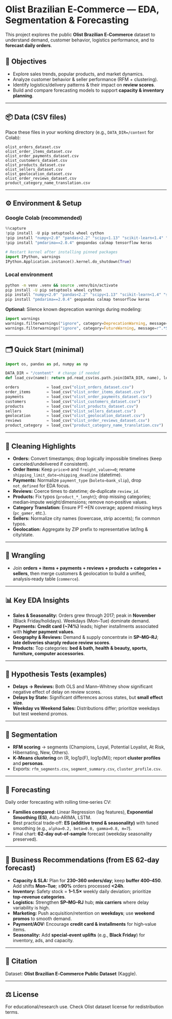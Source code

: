 # Olist Brazilian E‑Commerce — EDA, Segmentation & Forecasting

This project explores the public **Olist Brazilian E‑Commerce** dataset to understand demand, customer behavior, logistics performance, and to **forecast daily orders**.

## 🎯 Objectives
- Explore sales trends, popular products, and market dynamics.  
- Analyze customer behavior & seller performance (RFM + clustering).  
- Identify logistics/delivery patterns & their impact on **review scores**.  
- Build and compare forecasting models to support **capacity & inventory planning**.

---

## 📦 Data (CSV files)
Place these files in your working directory (e.g., `DATA_DIR=/content` for Colab):

```
olist_orders_dataset.csv
olist_order_items_dataset.csv
olist_order_payments_dataset.csv
olist_customers_dataset.csv
olist_products_dataset.csv
olist_sellers_dataset.csv
olist_geolocation_dataset.csv
olist_order_reviews_dataset.csv
product_category_name_translation.csv
```

---

## ⚙️ Environment & Setup

### Google Colab (recommended)
```python
%%capture
!pip install -U pip setuptools wheel cython
!pip install "numpy<2.0" "pandas<2.2" "scipy<1.13" "scikit-learn<1.4" "statsmodels<0.15"
!pip install "pmdarima==2.0.4" geopandas calmap tensorflow keras

# Restart kernel after installing pinned packages
import IPython, warnings
IPython.Application.instance().kernel.do_shutdown(True)
```

### Local environment
```bash
python -m venv .venv && source .venv/bin/activate
pip install -U pip setuptools wheel cython
pip install "numpy<2.0" "pandas<2.2" "scipy<1.13" "scikit-learn<1.4" "statsmodels<0.15"
pip install "pmdarima==2.0.4" geopandas calmap tensorflow keras
```

**Optional:** Silence known deprecation warnings during modeling:
```python
import warnings
warnings.filterwarnings("ignore", category=DeprecationWarning, message=r".*ndim > 0 to a scalar.*")
warnings.filterwarnings("ignore", category=FutureWarning, message=r".*Series.__getitem__ treating keys as positions.*")
```

---

## 🗂️ Quick Start (minimal)
```python
import os, pandas as pd, numpy as np

DATA_DIR = "/content"  # change if needed
def load_csv(name): return pd.read_csv(os.path.join(DATA_DIR, name), low_memory=False)

orders            = load_csv("olist_orders_dataset.csv")
order_items       = load_csv("olist_order_items_dataset.csv")
payments          = load_csv("olist_order_payments_dataset.csv")
customers         = load_csv("olist_customers_dataset.csv")
products          = load_csv("olist_products_dataset.csv")
sellers           = load_csv("olist_sellers_dataset.csv")
geolocation       = load_csv("olist_geolocation_dataset.csv")
reviews           = load_csv("olist_order_reviews_dataset.csv")
product_category  = load_csv("product_category_name_translation.csv")
```

---

## 🧼 Cleaning Highlights
- **Orders:** Convert timestamps; drop logically impossible timelines (keep canceled/undelivered if consistent).  
- **Order Items:** Keep `price>0` and `freight_value>=0`; rename `shipping_limit_date→shipping_deadline` (datetime).  
- **Payments:** Normalize `payment_type` (`boleto→bank_slip`), drop `not_defined` for EDA focus.  
- **Reviews:** Coerce times to datetime; de‑duplicate `review_id`.  
- **Products:** Fix typos (`product_*_lenght`); drop missing categories; median‑impute weight/dimensions; remove non‑positive values.  
- **Category Translation:** Ensure PT→EN coverage; append missing keys (`pc_gamer`, etc.).  
- **Sellers:** Normalize city names (lowercase, strip accents); fix common typos.  
- **Geolocation:** Aggregate by ZIP prefix to representative lat/lng & city/state.

---

## 🔗 Wrangling
- Join **orders + items + payments + reviews + products + categories + sellers**, then merge customers & geolocation to build a unified, analysis‑ready table (`commerce`).

---

## 📊 Key EDA Insights
- **Sales & Seasonality:** Orders grew through 2017; peak in **November** (Black Friday/holidays). Weekdays (Mon–Tue) dominate demand.  
- **Payments:** **Credit card (~74%)** leads; higher installments associated with **higher payment values**.  
- **Geography & Reviews:** Demand & supply concentrate in **SP–MG–RJ**; **late deliveries sharply reduce review scores**.  
- **Products:** Top categories: **bed & bath, health & beauty, sports, furniture, computer accessories**.

---

## 🧪 Hypothesis Tests (examples)
- **Delays → Reviews:** Both OLS and Mann–Whitney show significant negative effect of delay on review scores.  
- **Delays by State:** Significant differences across states, but **small effect size**.  
- **Weekday vs Weekend Sales:** Distributions differ; prioritize weekdays but test weekend promos.

---

## 👥 Segmentation
- **RFM scoring** → segments (Champions, Loyal, Potential Loyalist, At Risk, Hibernating, New, Others).  
- **K‑Means clustering** on (R, log1p(F), log1p(M)); report **cluster profiles** and **personas**.  
- Exports: `rfm_segments.csv`, `segment_summary.csv`, `cluster_profile.csv`.

---

## 🔮 Forecasting
Daily order forecasting with rolling time‑series CV:
- **Families compared:** Linear Regression (lag features), **Exponential Smoothing (ES)**, Auto‑ARIMA, LSTM.  
- Best practical trade‑off: **ES (additive trend & seasonality)** with tuned smoothing (e.g., `alpha=0.2, beta=0.0, gamma=0.8, m=7`).  
- Final chart: **62‑day out‑of‑sample** forecast (weekday seasonality preserved).

---

## 🧭 Business Recommendations (from ES 62‑day forecast)
- **Capacity & SLA:** Plan for **230–360 orders/day**; keep **buffer 400–450**. Add shifts **Mon–Tue**; ≥**90%** orders processed **<24h**.  
- **Inventory:** Safety stock = **1–1.5×** weekly daily deviation; prioritize **top‑revenue categories**.  
- **Logistics:** Strengthen **SP–MG–RJ** hub; **mix carriers** where delay variability is high.  
- **Marketing:** Push acquisition/retention on **weekdays**; use **weekend promos** to smooth demand.  
- **Payment/AOV:** Encourage **credit card & installments** for high‑value items.  
- **Seasonality:** Add **special‑event uplifts** (e.g., **Black Friday**) for inventory, ads, and capacity.

---

## 📝 Citation
Dataset: **Olist Brazilian E‑Commerce Public Dataset** (Kaggle).

---

## ⚖️ License
For educational/research use. Check Olist dataset license for redistribution terms.
